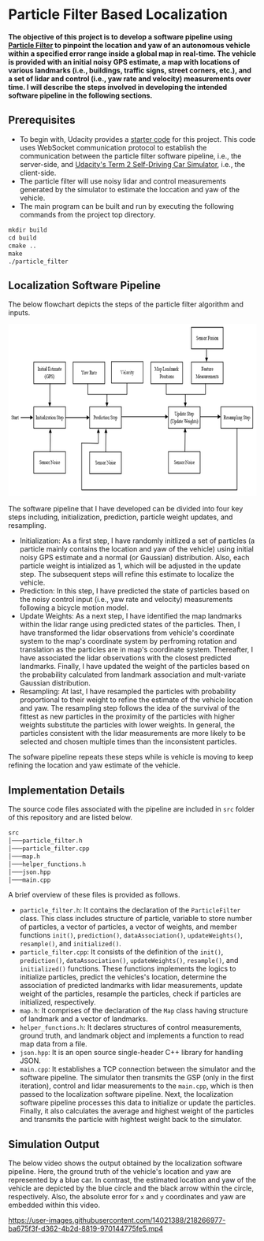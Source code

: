 # Particle Filter Based Localization 

#### The objective of this project is to develop a software pipeline using <a href="https://en.wikipedia.org/wiki/Particle_filter" target="_top">Particle Filter</a>  to pinpoint the location and yaw of an autonomous vehicle within a specified error range inside a global map in real-time. The vehicle is provided with an initial noisy GPS estimate, a map with locations of various landmarks (i.e., buildings, traffic signs, street corners, etc.), and a set of lidar and control (i.e., yaw rate and velocity) measurements over time. I will describe the steps involved in developing the intended software pipeline in the following sections. 
<p> </p>

## Prerequisites
- To begin with, Udacity provides a [starter code](https://github.com/udacity/CarND-Kidnapped-Vehicle-Project/) for this project. This code uses WebSocket communication protocol to establish the communication between the particle filter software pipeline, i.e., the server-side, and [Udacity's Term 2 Self-Driving Car Simulator](https://github.com/udacity/self-driving-car-sim/releases), i.e., the client-side. 
- The particle filter will use noisy lidar and control measurements generated by the simulator to estimate the loccation and yaw of the vehicle. 
- The main program can be built and run by executing the following commands from the project top directory.
```
mkdir build
cd build
cmake ..
make
./particle_filter
```
## Localization Software Pipeline
The below flowchart depicts the steps of the particle filter algorithm and inputs. 

<td> <img src="./flowchart.jpg" width="700" height="350"> </td>

The software pipeline that I have developed can be divided into four key steps including, initialization, prediction, particle weight updates, and resampling.

* Initialization: As a first step, I have randomly initlized a set of particles (a particle mainly contains the location and yaw of the vehicle) using initial noisy GPS estimate and a normal (or Gaussian) distribution. Also, each particle weight is intialized as 1, which will be adjusted in the update step. The subsequent steps will refine this estimate to localize the vehicle. 
* Prediction: In this step, I have predicted the state of particles based on the noisy control input (i.e., yaw rate and velocity) measurements following a bicycle motion model.
* Update Weights: As a next step, I have identified the map landmarks within the lidar range using predicted states of the particles. Then, I have transformed the lidar observations from vehicle's coordinate system to the map's coordinate system by perfroming rotation and translation as the particles are in map's coordinate system. Thereafter, I have associated the lidar observations with the closest predicted landmarks. Finally, I have updated the weight of the particles based on the probability calculated from landmark association and mult-variate Gaussian distribution.
* Resampling: At last, I have resampled the particles with probability proportional to their weight to refine the estimate of the vehicle location and yaw. The resampling step follows the idea of the survival of the fittest as new particles in the proximity of the particles with higher weights substitute the particles with lower weights. In general, the particles consistent with the lidar measurements are more likely to be selected and chosen multiple times than the inconsistent particles. 

The sofware pipeline repeats these steps while is vehicle is moving to keep refining the location and yaw estimate of the vehicle.

## Implementation Details
The source code files associated with the pipeline are included in `src` folder of this repository and are listed below.
```
src
│───particle_filter.h
│───particle_filter.cpp
│───map.h
│───helper_functions.h
│───json.hpp
│───main.cpp
```

A brief overview of these files is provided as follows.
- `particle_filter.h`: It contains the declaration of the `ParticleFilter` class. This class includes structure of particle, variable to store number of particles, a vector of particles, a vector of weights, and member functions `init()`, `prediction()`, `dataAssociation()`, `updateWeights()`, `resample()`, and `initialized()`.  
- `particle_filter.cpp`: It consists of the definition of the `init()`, `prediction()`, `dataAssociation()`, `updateWeights()`, `resample()`, and `initialized()` functions. These functions implements the logics to initialize particles, predict the vehicles's location, determine the association of predicted landmarks with lidar measurements, update weight of the particles, resample the particles, check if particles are initialized, respectively.
- `map.h`: It comprises of the declaration of the `Map` class having structure of landmark and a vector of landmarks. 
- `helper_functions.h`: It declares structures of control measurements, ground truth, and landmark object and implements a function to read map data from a file. 
- `json.hpp`: It is an open source single-header C++ library for handling JSON.
- `main.cpp`: It establishes a TCP connection between the simulator and the software pipeline. The simulator then transmits the GSP (only in the first iteration), control and lidar measurements to the `main.cpp`, which is then passed to the localization software pipeline. Next, the localization software pipeline processes this data to initialize or update the particles. Finally, it also calculates the average and highest weight of the particles and transmits the particle with hightest weight back to the simulator.


## Simulation Output
The below video shows the output obtained by the localization software pipeline. Here, the ground truth of the vehicle's location and yaw are represented by a blue car. In contrast, the estimated location and yaw of the vehicle are depicted by the blue circle and the black arrow within the circle, respectively. Also, the absolute error for `x` and `y` coordinates and yaw are embedded within this video. 

https://user-images.githubusercontent.com/14021388/218266977-ba675f3f-d362-4b2d-8819-970144775fe5.mp4



